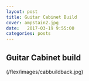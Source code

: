 ```yaml
---
layout: post
title: Guitar Cabinet Build
cover: ampstain2.jpg
date:   2017-03-19 9:55:00
categories: posts
---
```


## Guitar Cabinet build


(/flex/images/cabbuildback.jpg) 
